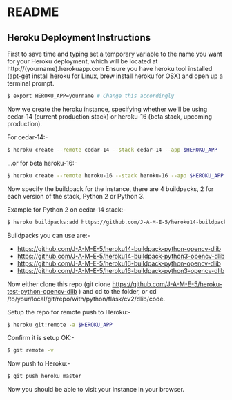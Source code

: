 # README #

## Heroku Deployment Instructions ##

First to save time and typing set a temporary variable to the name you want for your Heroku deployment, which will be located at http://(yourname).herokuapp.com Ensure you have heroku tool installed (apt-get install heroku for Linux, brew install heroku for OSX) and open up a terminal prompt.

```sh
$ export HEROKU_APP=yourname # Change this accordingly
```

Now we create the heroku instance, specifying whether we'll be using cedar-14 (current production stack) or heroku-16 (beta stack, upcoming production).

For cedar-14:-
```sh
$ heroku create --remote cedar-14 --stack cedar-14 --app $HEROKU_APP
```

...or for beta heroku-16:-
```sh
$ heroku create --remote heroku-16 --stack heroku-16 --app $HEROKU_APP
```

Now specify the buildpack for the instance, there are 4 buildpacks, 2 for each version of the stack, Python 2 or Python 3.

Example for Python 2 on cedar-14 stack:-
```sh
$ heroku buildpacks:add https://github.com/J-A-M-E-5/heroku14-buildpack-python-opencv-dlib --app=$HEROKU_APP
```

Buildpacks you can use are:-
* https://github.com/J-A-M-E-5/heroku14-buildpack-python-opencv-dlib
* https://github.com/J-A-M-E-5/heroku14-buildpack-python3-opencv-dlib
* https://github.com/J-A-M-E-5/heroku16-buildpack-python-opencv-dlib
* https://github.com/J-A-M-E-5/heroku16-buildpack-python3-opencv-dlib

Now either clone this repo (git clone https://github.com/J-A-M-E-5/heroku-test-python-opencv-dlib ) and cd to the folder, or cd /to/your/local/git/repo/with/python/flask/cv2/dlib/code.

Setup the repo for remote push to Heroku:-
```sh
$ heroku git:remote -a $HEROKU_APP
```

Confirm it is setup OK:-
```sh
$ git remote -v
```

Now push to Heroku:-
```sh
$ git push heroku master
```

Now you should be able to visit your instance in your browser.
